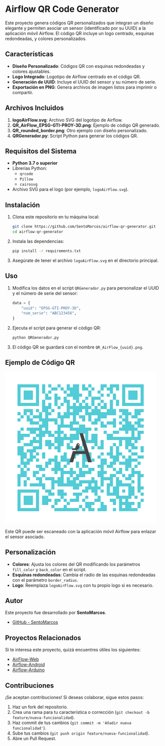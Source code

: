 
# Airflow QR Code Generator

Este proyecto genera códigos QR personalizados que integran un diseño elegante y permiten asociar un sensor (identificado por su UUID) a la aplicación móvil Airflow. El código QR incluye un logo centrado, esquinas redondeadas, y colores personalizados.

## Características

- **Diseño Personalizado**: Códigos QR con esquinas redondeadas y colores ajustables.
- **Logo Integrado**: Logotipo de Airflow centrado en el código QR.
- **Generación de UUID**: Incluye el UUID del sensor y su número de serie.
- **Exportación en PNG**: Genera archivos de imagen listos para imprimir o compartir.

## Archivos Incluidos

1. **logoAirFlow.svg**: Archivo SVG del logotipo de Airflow.
2. **QR_AirFlow_EPSG-GTI-PROY-3D.png**: Ejemplo de código QR generado.
3. **QR_rounded_border.png**: Otro ejemplo con diseño personalizado.
4. **QRGenerador.py**: Script Python para generar los códigos QR.

## Requisitos del Sistema

- **Python 3.7 o superior**
- Librerías Python:
  - `qrcode`
  - `Pillow`
  - `cairosvg`
- Archivo SVG para el logo (por ejemplo, `logoAirFlow.svg`).

## Instalación

1. Clona este repositorio en tu máquina local:
   ```bash
   git clone https://github.com/SentoMarcos/airflow-qr-generator.git
   cd airflow-qr-generator
   ```

2. Instala las dependencias:
   ```bash
   pip install -r requirements.txt
   ```

3. Asegúrate de tener el archivo `logoAirFlow.svg` en el directorio principal.

## Uso

1. Modifica los datos en el script `QRGenerador.py` para personalizar el UUID y el número de serie del sensor:
   ```python
   data = {
       "uuid": "EPSG-GTI-PROY-3D",
       "num_serie": "ABC123456",
   }
   ```

2. Ejecuta el script para generar el código QR:
   ```bash
   python QRGenerador.py
   ```

3. El código QR se guardará con el nombre `QR_AirFlow_{uuid}.png`.

## Ejemplo de Código QR

![QR Code](QR_AirFlow_EPSG-GTI-PROY-3D.png)

Este QR puede ser escaneado con la aplicación móvil Airflow para enlazar el sensor asociado.

## Personalización

- **Colores**: Ajusta los colores del QR modificando los parámetros `fill_color` y `back_color` en el script.
- **Esquinas redondeadas**: Cambia el radio de las esquinas redondeadas con el parámetro `border_radius`.
- **Logo**: Reemplaza `logoAirFlow.svg` con tu propio logo si es necesario.

## Autor

Este proyecto fue desarrollado por **SentoMarcos**.
- [GitHub - SentoMarcos](https://github.com/SentoMarcos)

## Proyectos Relacionados

Si te interesa este proyecto, quizá encuentres útiles los siguientes:

- [AirFlow-Web](https://github.com/SentoMarcos/AirFlow-Web)
- [Airflow-Android](https://github.com/SentoMarcos/AirFlow-Android)
- [Airflow-Arduino](https://github.com/SentoMarcos/AirFlow-Arduino)

## Contribuciones

¡Se aceptan contribuciones! Si deseas colaborar, sigue estos pasos:

1. Haz un fork del repositorio.
2. Crea una rama para tu característica o corrección (`git checkout -b feature/nueva-funcionalidad`).
3. Haz commit de tus cambios (`git commit -m 'Añadir nueva funcionalidad'`).
4. Sube tus cambios (`git push origin feature/nueva-funcionalidad`).
5. Abre un Pull Request.

